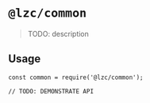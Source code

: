 # `@lzc/common`

> TODO: description

## Usage

```
const common = require('@lzc/common');

// TODO: DEMONSTRATE API
```
